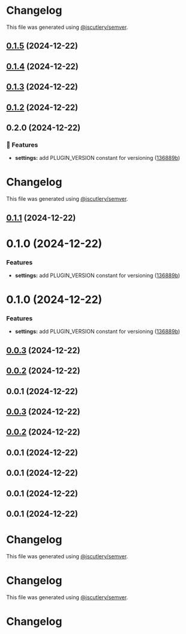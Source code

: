 # Changelog

This file was generated using [@jscutlery/semver](https://github.com/jscutlery/semver).

## [0.1.5](https://github.com/79nivek/homebridge-plugin/compare/homebridge-ac-0.1.4...homebridge-ac-0.1.5) (2024-12-22)



## [0.1.4](https://github.com/79nivek/homebridge-plugin/compare/homebridge-ac-0.1.3...homebridge-ac-0.1.4) (2024-12-22)



## [0.1.3](https://github.com/79nivek/homebridge-plugin/compare/homebridge-ac-0.1.2...homebridge-ac-0.1.3) (2024-12-22)



## [0.1.2](https://github.com/79nivek/homebridge-plugin/compare/homebridge-ac-0.1.1...homebridge-ac-0.1.2) (2024-12-22)



## 0.2.0 (2024-12-22)

### 🚀 Features

- **settings:** add PLUGIN_VERSION constant for versioning ([136889b](https://github.com/79nivek/homebridge-plugin/commit/136889b))

# Changelog

This file was generated using [@jscutlery/semver](https://github.com/jscutlery/semver).

## [0.1.1](https://github.com/79nivek/homebridge-plugin/compare/homebridge-ac-0.1.0...homebridge-ac-0.1.1) (2024-12-22)



# 0.1.0 (2024-12-22)


### Features

* **settings:** add PLUGIN_VERSION constant for versioning ([136889b](https://github.com/79nivek/homebridge-plugin/commit/136889bdc3c77fb669d28724f378c1c5dde46c47))



# 0.1.0 (2024-12-22)


### Features

* **settings:** add PLUGIN_VERSION constant for versioning ([136889b](https://github.com/79nivek/homebridge-plugin/commit/136889bdc3c77fb669d28724f378c1c5dde46c47))



## [0.0.3](https://github.com/79nivek/homebridge-plugin/compare/homebridge-ac-0.0.2...homebridge-ac-0.0.3) (2024-12-22)



## [0.0.2](https://github.com/79nivek/homebridge-plugin/compare/homebridge-ac-0.0.1...homebridge-ac-0.0.2) (2024-12-22)



## 0.0.1 (2024-12-22)



## [0.0.3](https://github.com/79nivek/homebridge-plugin/compare/v0.0.2...v0.0.3) (2024-12-22)



## [0.0.2](https://github.com/79nivek/homebridge-plugin/compare/v0.0.1...v0.0.2) (2024-12-22)



## 0.0.1 (2024-12-22)



## 0.0.1 (2024-12-22)



## 0.0.1 (2024-12-22)



## 0.0.1 (2024-12-22)



# Changelog

This file was generated using [@jscutlery/semver](https://github.com/jscutlery/semver).


# Changelog

This file was generated using [@jscutlery/semver](https://github.com/jscutlery/semver).


# Changelog
